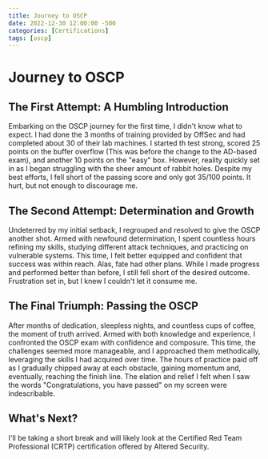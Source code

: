 ```yaml
---
title: Journey to OSCP
date: 2022-12-30 12:00:00 -500 
categories: [Certifications]
tags: [oscp]
---
```

# Journey to OSCP
## The First Attempt: A Humbling Introduction
Embarking on the OSCP journey for the first time, I didn't know what to expect. I had done the 3 months of training provided by OffSec and had completed about 30 of their lab machines. I started th test strong, scored 25 points on the buffer overflow (This was before the change to the AD-based exam), and another 10 points on the "easy" box. However, reality quickly set in as I began struggling with the sheer amount of rabbit holes. Despite my best efforts, I fell short of the passing score and only got 35/100 points. It hurt, but not enough to discourage me.

## The Second Attempt: Determination and Growth
Undeterred by my initial setback, I regrouped and resolved to give the OSCP another shot. Armed with newfound determination, I spent countless hours refining my skills, studying different attack techniques, and practicing on vulnerable systems. This time, I felt better equipped and confident that success was within reach. Alas, fate had other plans. While I made progress and performed better than before, I still fell short of the desired outcome. Frustration set in, but I knew I couldn't let it consume me.

## The Final Triumph: Passing the OSCP
After months of dedication, sleepless nights, and countless cups of coffee, the moment of truth arrived. Armed with both knowledge and experience, I confronted the OSCP exam with confidence and composure. This time, the challenges seemed more manageable, and I approached them methodically, leveraging the skills I had acquired over time. The hours of practice paid off as I gradually chipped away at each obstacle, gaining momentum and, eventually, reaching the finish line. The elation and relief I felt when I saw the words "Congratulations, you have passed" on my screen were indescribable.

## What's Next?
I'll be taking a short break and will likely look at the Certified Red Team Professional (CRTP) certification offered by Altered Security. 